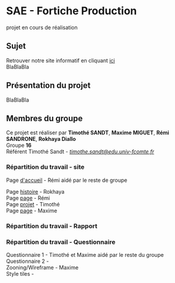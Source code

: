 # SAE - Fortiche Production
projet en cours de réalisation

## Sujet

Retrouver notre site informatif en cliquant [ici](https://timothesandt.github.io/SAE_Fortiche_Production/) <br>
BlaBlaBla <br>



## Présentation du projet

BlaBlaBla <br>



## Membres du groupe

Ce projet est réaliser par **Timothé SANDT**, **Maxime MIGUET**, **Rémi SANDRONE**, **Rokhaya Diallo** <br>
Groupe **16** <br>
Référent Timothé Sandt - *timothe.sandt@edu.univ-fcomte.fr* <br>


### Répartition du travail - site

Page [d'accueil]() - Rémi aidé par le reste de groupe <br>

Page [histoire](https://timothesandt.github.io/SAE_Fortiche_Production/histoire.html) - Rokhaya <br>
Page [page](https://timothesandt.github.io/SAE_Fortiche_Production/) - Rémi <br>
Page [projet](https://timothesandt.github.io/SAE_Fortiche_Production/projet.html) - Timothé <br>
Page [page](https://timothesandt.github.io/SAE_Fortiche_Production/) - Maxime <br>


### Répartition du travail - Rapport



### Répartition du travail - Questionnaire

Questionnaire 1 - Timothé et Maxime aidé par le reste du groupe<br>
Questionnaire 2 - <br>
Zooning/Wireframe - Maxime<br>
Style tiles - <br>